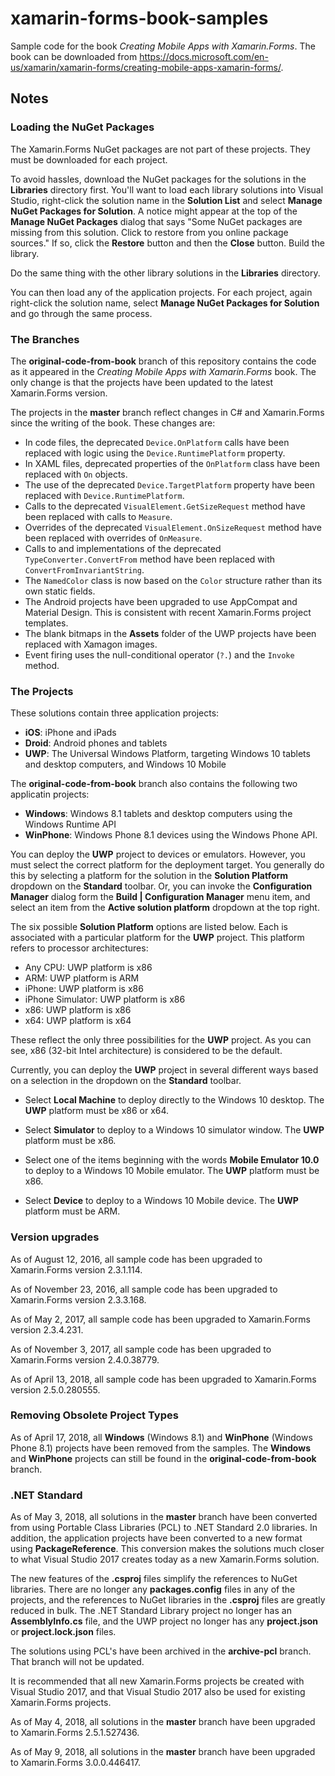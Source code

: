 # xamarin-forms-book-samples

Sample code for the book *Creating Mobile Apps with Xamarin.Forms*. The book can be downloaded from https://docs.microsoft.com/en-us/xamarin/xamarin-forms/creating-mobile-apps-xamarin-forms/.

## Notes

### Loading the NuGet Packages

The Xamarin.Forms NuGet packages are not part of these projects. They must be downloaded for each project.

To avoid hassles, download the NuGet packages for the solutions in the **Libraries** directory first. You'll want to load each library solutions into Visual Studio, right-click the solution name in the **Solution List** and select **Manage NuGet Packages for Solution**. A notice might appear at the top of the **Manage NuGet Packages** dialog that says "Some NuGet packages are missing from this solution. Click to restore from you online package sources." If so, click the **Restore** button and then the **Close** button. Build the library.

Do the same thing with the other library solutions in the **Libraries** directory.

You can then load any of the application projects. For each project, again right-click the solution name, select **Manage NuGet Packages for Solution** and go through the same process.

### The Branches

The **original-code-from-book** branch of this repository contains the code as it appeared in the *Creating Mobile Apps with Xamarin.Forms* book. The only change is that the projects have been updated to the latest Xamarin.Forms version.

The projects in the **master** branch reflect changes in C# and Xamarin.Forms since the writing of the book. These changes are:

- In code files, the deprecated `Device.OnPlatform` calls have been replaced with logic using the `Device.RuntimePlatform` property.
- In XAML files, deprecated properties of the `OnPlatform` class have been replaced with `On` objects.
- The use of the deprecated `Device.TargetPlatform` property have been replaced with `Device.RuntimePlatform`.
- Calls to the deprecated `VisualElement.GetSizeRequest` method have been replaced with calls to `Measure`.
- Overrides of the deprecated `VisualElement.OnSizeRequest` method have been replaced with overrides of `OnMeasure`.
- Calls to and implementations of the deprecated `TypeConverter.ConvertFrom` method have been replaced with `ConvertFromInvariantString`.
- The `NamedColor` class is now based on the `Color` structure rather than its own static fields.
- The Android projects have been upgraded to use AppCompat and Material Design. This is consistent with recent Xamarin.Forms project templates.
- The blank bitmaps in the **Assets** folder of the UWP projects have been replaced with Xamagon images. 
- Event firing uses the null-conditional operator (`?.`) and the `Invoke` method.

### The Projects

These solutions contain three application projects:

- **iOS**: iPhone and iPads
- **Droid**: Android phones and tablets
- **UWP**: The Universal Windows Platform, targeting Windows 10 tablets and desktop computers, and Windows 10 Mobile

The **original-code-from-book** branch also contains the following two applicatin projects:

- **Windows**: Windows 8.1 tablets and desktop computers using the Windows Runtime API
- **WinPhone**: Windows Phone 8.1 devices using the Windows Phone API.

You can deploy the **UWP** project to devices or emulators. 
However, you must select the correct platform for the deployment target. 
You generally do this by selecting a platform for the solution in the **Solution Platform** dropdown on the **Standard** toolbar.
Or, you can invoke the **Configuration Manager** dialog form the **Build | Configuration Manager** menu item, and select an item from the **Active solution platform** dropdown at the top right.

The six possible **Solution Platform** options are listed below. 
Each is associated with a particular platform for the **UWP** project. 
This platform refers to processor architectures:

- Any CPU: UWP platform is x86
- ARM: UWP platform is ARM
- iPhone: UWP platform is x86
- iPhone Simulator: UWP platform is x86
- x86: UWP platform is x86
- x64: UWP platform is x64

These reflect the only three possibilities for the **UWP** project. 
As you can see, x86 (32-bit Intel architecture) is considered to be the default.

Currently, you can deploy the **UWP** project in several different ways based on a selection in the dropdown on the **Standard** toolbar.

- Select **Local Machine** to deploy directly to the Windows 10 desktop. The **UWP** platform must be x86 or x64.

- Select **Simulator** to deploy to a Windows 10 simulator window. The **UWP** platform must be x86.

- Select one of the items beginning with the words **Mobile Emulator 10.0** to deploy to a Windows 10 Mobile emulator. The **UWP** platform must be x86.

- Select **Device** to deploy to a Windows 10 Mobile device. The **UWP** platform must be ARM.

### Version upgrades

As of August 12, 2016, all sample code has been upgraded to Xamarin.Forms version 2.3.1.114.

As of November 23, 2016, all sample code has been upgraded to Xamarin.Forms version 2.3.3.168.

As of May 2, 2017, all sample code has been upgraded to Xamarin.Forms version 2.3.4.231.

As of November 3, 2017, all sample code has been upgraded to Xamarin.Forms version 2.4.0.38779.

As of April 13, 2018, all sample code has been upgraded to Xamarin.Forms version 2.5.0.280555.

### Removing Obsolete Project Types

As of April 17, 2018, all **Windows** (Windows 8.1) and **WinPhone** (Windows Phone 8.1) projects have been removed from the samples. The **Windows** and **WinPhone** projects can still be found in the **original-code-from-book** branch.

### .NET Standard

As of May 3, 2018, all solutions in the **master** branch have been converted from using Portable Class Libraries (PCL) to .NET Standard 2.0 libraries. In addition, the application projects have been converted to a new format using **PackageReference**. This conversion makes the solutions much closer to what Visual Studio 2017 creates today as a new Xamarin.Forms solution. 

The new features of the **.csproj** files simplify the references to NuGet libraries. There are no longer any **packages.config** files in any of the projects, and the references to NuGet libraries in the **.csproj** files are greatly reduced in bulk. The .NET Standard Library project no longer has an **AssemblyInfo.cs** file, and the UWP project no longer has any **project.json** or **project.lock.json** files.

The solutions using PCL's have been archived in the **archive-pcl** branch. That branch will not be updated.

It is recommended that all new Xamarin.Forms projects be created with Visual Studio 2017, and that Visual Studio 2017 also be used for existing Xamarin.Forms projects.

As of May 4, 2018, all solutions in the **master** branch have been upgraded to Xamarin.Forms 2.5.1.527436.

As of May 9, 2018, all solutions in the **master** branch have been upgraded to Xamarin.Forms 3.0.0.446417.





